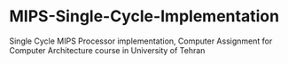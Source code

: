 # MIPS-Single-Cycle-Implementation
Single Cycle MIPS Processor implementation, Computer Assignment for Computer Architecture course in University of Tehran
